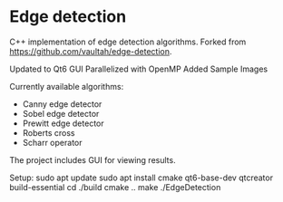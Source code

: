 # Edge detection

C++ implementation of edge detection algorithms. Forked from https://github.com/vaultah/edge-detection. 

Updated to Qt6 GUI
Parallelized with OpenMP
Added Sample Images

Currently available algorithms:

 - Canny edge detector
 - Sobel edge detector
 - Prewitt edge detector
 - Roberts cross
 - Scharr operator

The project includes GUI for viewing results.


Setup:
sudo apt update
sudo apt install cmake qt6-base-dev qtcreator build-essential
cd ./build
cmake ..
make
./EdgeDetection



